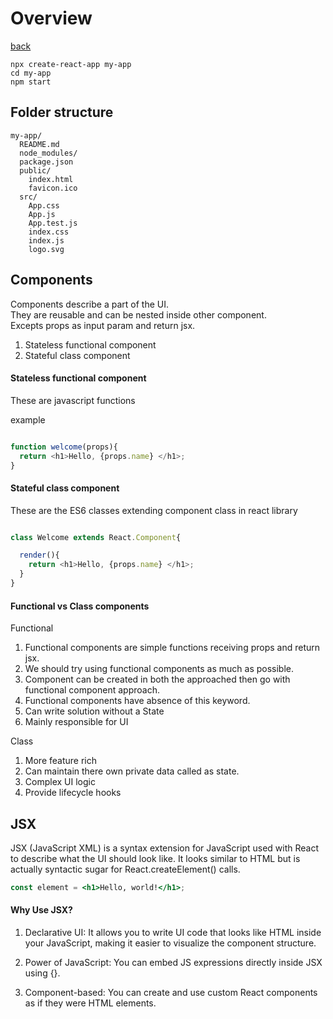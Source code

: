 # Overview

[back](../../README.md)

```
npx create-react-app my-app
cd my-app
npm start
```


## Folder structure

```
my-app/
  README.md
  node_modules/
  package.json
  public/
    index.html
    favicon.ico
  src/
    App.css
    App.js
    App.test.js
    index.css
    index.js
    logo.svg
```


## Components

Components describe a part of the UI.\
They are reusable and can be nested inside other component.\
Excepts props as input param and return jsx.

1. Stateless functional component
2. Stateful class component


#### Stateless functional component

These are javascript functions

example

```js

function welcome(props){
  return <h1>Hello, {props.name} </h1>;
}

```

#### Stateful class component

These are the ES6 classes extending component class in react library

```js

class Welcome extends React.Component{

  render(){
    return <h1>Hello, {props.name} </h1>;
  }
}

```

#### Functional vs Class components

Functional

1. Functional components are simple functions receiving props and return jsx.
2. We should try using functional components as much as possible.
3. Component can be created in both the approached then go with functional component approach.
4. Functional components have absence of this keyword.
5. Can write solution without a State
6. Mainly responsible for UI


Class 

1. More feature rich
2. Can maintain there own private data called as state.
3. Complex UI logic
4. Provide lifecycle hooks



## JSX

JSX (JavaScript XML) is a syntax extension for JavaScript used with React to describe what the UI should look like. It looks similar to HTML but is actually syntactic sugar for React.createElement() calls.

```jsx
const element = <h1>Hello, world!</h1>;

```

#### Why Use JSX?

1. Declarative UI: It allows you to write UI code that looks like HTML inside your JavaScript, making it easier to visualize the component structure.

2. Power of JavaScript: You can embed JS expressions directly inside JSX using {}.

3. Component-based: You can create and use custom React components as if they were HTML elements.













